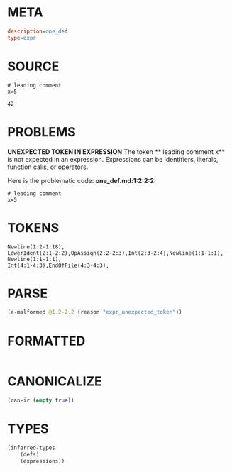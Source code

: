 # META
~~~ini
description=one_def
type=expr
~~~
# SOURCE
~~~roc
# leading comment
x=5

42
~~~
# PROBLEMS
**UNEXPECTED TOKEN IN EXPRESSION**
The token ** leading comment
x** is not expected in an expression.
Expressions can be identifiers, literals, function calls, or operators.

Here is the problematic code:
**one_def.md:1:2:2:2:**
```roc
# leading comment
x=5
```


# TOKENS
~~~zig
Newline(1:2-1:18),
LowerIdent(2:1-2:2),OpAssign(2:2-2:3),Int(2:3-2:4),Newline(1:1-1:1),
Newline(1:1-1:1),
Int(4:1-4:3),EndOfFile(4:3-4:3),
~~~
# PARSE
~~~clojure
(e-malformed @1.2-2.2 (reason "expr_unexpected_token"))
~~~
# FORMATTED
~~~roc

~~~
# CANONICALIZE
~~~clojure
(can-ir (empty true))
~~~
# TYPES
~~~clojure
(inferred-types
	(defs)
	(expressions))
~~~
